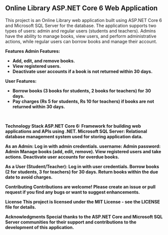 <h2>Online Library ASP.NET Core 6 Web Application</h2>
<p>This project is an Online Library web application built using ASP.NET Core 6 and Microsoft SQL Server for the database. The application supports two types of users: admin and regular users (students and teachers). Admins have the ability to manage books, view users, and perform administrative actions, while regular users can borrow books and manage their account.
</p>

<b>Features<b>
Admin Features:
<ul>
  <li>Add, edit, and remove books.</li>
  <li>View registered users.</li>
  <li>Deactivate user accounts if a book is not returned within 30 days.</li>
</ul> 
  
User Features:
<ul>
  <li>Borrow books (3 books for students, 2 books for teachers) for 30 days.</li>
  <li>Pay charges (Rs 5 for students, Rs 10 for teachers) if books are not returned within 30 days.</li>
</ul>

  <br />
  
Technology Stack
ASP.NET Core 6:
  Framework for building web applications and APIs using .NET.
Microsoft SQL Server:
  Relational database management system used for storing application data.


As an Admin:
  Log in with admin credentials.
    username: Admin
    password: Admin
  Manage books (add, edit, remove).
  View registered users and take actions.
  Deactivate user accounts for overdue books.

As a User (Student/Teacher):
  Log in with user credentials.
  Borrow books (2 for students, 3 for teachers) for 30 days.
  Return books within the due date to avoid charges.

Contributing
  Contributions are welcome! Please create an issue or pull request if you find any bugs or want to suggest enhancements.

License
  This project is licensed under the MIT License - see the LICENSE file for details.

Acknowledgments
  Special thanks to the ASP.NET Core and Microsoft SQL Server communities for their support and contributions to the development of this application.
